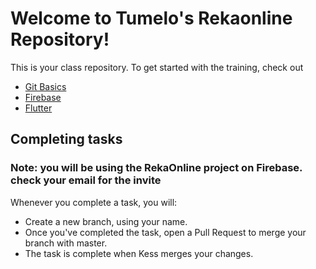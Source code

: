 # Welcome to Tumelo's Rekaonline Repository!

This is your class repository. To get started with the training, check out
- [Git Basics](https://git-scm.com/book/en/v2/Getting-Started-Git-Basics)
- [Firebase](https://firebase.google.com)
- [Flutter](https://flutter.io)

## Completing tasks

### Note: you will be using the RekaOnline project on Firebase. check your email for the invite

Whenever you complete a task, you will:

-  Create a new branch, using your name.
-  Once you've completed the task, open a Pull Request to merge your branch with master.
-  The task is complete when Kess merges your changes.
